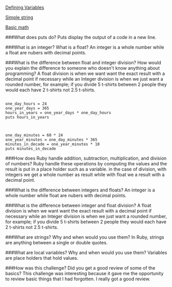 
[Defining Variables](https://github.com/Monsieurdev/phase-0/blob/master/week-4/defining-variables.rb)

[Simple string](https://github.com/Monsieurdev/phase-0/blob/master/week-4/simple-string.rb)

[Basic math](https://github.com/Monsieurdev/phase-0/blob/master/week-4/basic-math.rb)



###What does puts do?
Puts display the output of a code in a new line.

###What is an integer? What is a float?
An integer is a whole number while a float are nubers with decimal points.

###What is the difference between float and integer division? How would you explain the difference to someone who doesn't know anything about programming?
A float division is when we want want the exact result with a decimal point if necessary while an Integer division is when we just want a rounded number, for example; if you divide 5 t-shirts between 2 people they would each have 2 t-shirts not 2.5 t-shirts. 

```

one_day_hours = 24
one_year_days = 365
hours_in_years = one_year_days * one_day_hours
puts hours_in_years



one_day_minutes = 60 * 24
one_year_minutes = one_day_minutes * 365
minutes_in_decade = one_year_minutes * 10
puts minutes_in_decade

```
###How does Ruby handle addition, subtraction, multiplication, and division of numbers?
Ruby handle these operations by computing the values and the result is put in a place holder such as a variable. in the case of division, with integers we get a whole number as result while with float we a result with a decimal point.

###What is the difference between integers and floats?
An integer is a whole number while float are nubers with decimal points.

###What is the difference between integer and float division?
A float division is when we want want the exact result with a decimal point if necessary while an Integer division is when we just want a rounded number, for example; if you divide 5 t-shirts between 2 people they would each have 2 t-shirts not 2.5 t-shirts.

###What are strings? Why and when would you use them?
In Ruby, strings are anything between a single or double quotes.

###What are local variables? Why and when would you use them?
Variables are place holders that hold values. 

###How was this challenge? Did you get a good review of some of the basics?
This challenge was interesting because it gave me the opportunity to review basic things that I had forgotten. I really got a good review.

